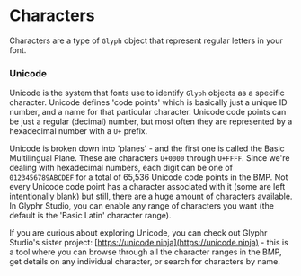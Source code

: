 # Characters

Characters are a type of `Glyph` object that represent regular letters in your font.


### Unicode

Unicode is the system that fonts use to identify `Glyph` objects as a specific character. Unicode defines 'code points' which is basically just a unique ID number, and a name for that particular character. Unicode code points can be just a regular (decimal) number, but most often they are represented by a hexadecimal number with a `U+` prefix.

Unicode is broken down into 'planes' - and the first one is called the Basic Multilingual Plane. These are characters `U+0000` through `U+FFFF`. Since we're dealing with hexadecimal numbers, each digit can be one of `0123456789ABCDEF` for a total of 65,536 Unicode code points in the BMP. Not every Unicode code point has a character associated with it (some are left intentionally blank) but still, there are a huge amount of characters available. In Glyphr Studio, you can enable any range of characters you want (the default is the 'Basic Latin' character range).

If you are curious about exploring Unicode, you can check out Glyphr Studio's sister project: [https://unicode.ninja](https://unicode.ninja) - this is a tool where you can browse through all the character ranges in the BMP, get details on any individual character, or search for characters by name.

